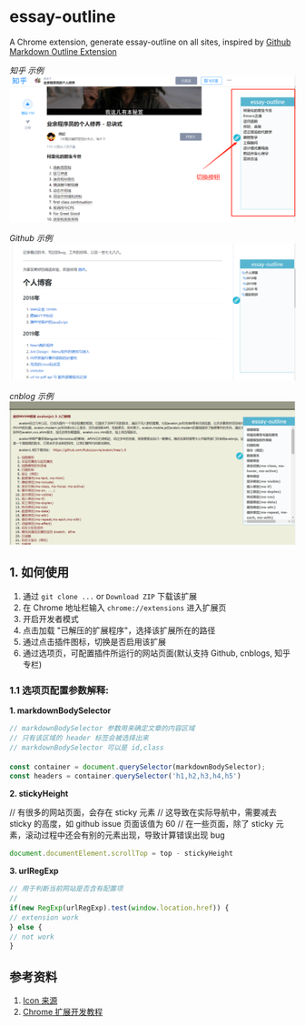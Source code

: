<h1> essay-outline </h1>

A Chrome extension, generate essay-outline on all sites, inspired by [Github Markdown Outline Extension](https://github.com/dbkaplun/github-markdown-outline-extension)

*知乎 示例*  
![知乎](https://raw.githubusercontent.com/yes1am/PicBed/master/img/626046a6d5a643762ec6217c1b7b5f7.png)  

*Github 示例*  
![Github](https://raw.githubusercontent.com/yes1am/PicBed/master/img/473abadf2de68d59c300bb0cca75ff8.png)

*cnblog 示例*  
![cnblog](https://raw.githubusercontent.com/yes1am/PicBed/master/img/8f4bbaa5090c2f3ae713b306c70ba90.png)

## 1. 如何使用

1. 通过 `git clone ...` or `Download ZIP` 下载该扩展
2. 在 Chrome 地址栏输入 `chrome://extensions` 进入扩展页
3. 开启开发者模式
4. 点击加载 "已解压的扩展程序"，选择该扩展所在的路径
5. 通过点击插件图标，切换是否启用该扩展
6. 通过选项页，可配置插件所运行的网站页面(默认支持 Github, cnblogs, 知乎专栏)

### 1.1 选项页配置参数解释:  

**1. markdownBodySelector**  
```js
// markdownBodySelector 参数用来确定文章的内容区域
// 只有该区域的 header 标签会被选择出来
// markdownBodySelector 可以是 id,class

const container = document.querySelector(markdownBodySelector);
const headers = container.querySelector('h1,h2,h3,h4,h5')
```

**2. stickyHeight**  

// 有很多的网站页面，会存在 sticky 元素
// 这导致在实际导航中，需要减去 sticky 的高度，如 github issue 页面该值为 60
// 在一些页面，除了 sticky 元素，滚动过程中还会有别的元素出现，导致计算错误出现 bug

```js
document.documentElement.scrollTop = top - stickyHeight
```

**3. urlRegExp**  

```js
// 用于判断当前网站是否含有配置项
// 
if(new RegExp(urlRegExp).test(window.location.href)) {
// extension work
} else {
// not work
}
```

## 参考资料

1. [Icon 来源](https://www.flaticon.com/)
2. [Chrome 扩展开发教程](http://blog.haoji.me/chrome-plugin-develop.html)
